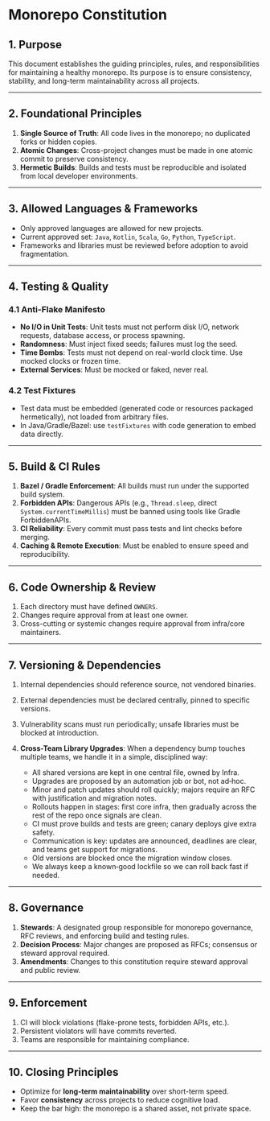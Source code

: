 # Monorepo Constitution

## 1. Purpose

This document establishes the guiding principles, rules, and responsibilities for maintaining a healthy monorepo. Its purpose is to ensure consistency, stability, and long-term maintainability across all projects.

---

## 2. Foundational Principles

1. **Single Source of Truth**: All code lives in the monorepo; no duplicated forks or hidden copies.
2. **Atomic Changes**: Cross-project changes must be made in one atomic commit to preserve consistency.
3. **Hermetic Builds**: Builds and tests must be reproducible and isolated from local developer environments.

---

## 3. Allowed Languages & Frameworks

* Only approved languages are allowed for new projects.
* Current approved set: `Java`, `Kotlin`, `Scala`, `Go`, `Python`, `TypeScript`.
* Frameworks and libraries must be reviewed before adoption to avoid fragmentation.

---

## 4. Testing & Quality

### 4.1 Anti-Flake Manifesto

* **No I/O in Unit Tests**: Unit tests must not perform disk I/O, network requests, database access, or process spawning.
* **Randomness**: Must inject fixed seeds; failures must log the seed.
* **Time Bombs**: Tests must not depend on real-world clock time. Use mocked clocks or frozen time.
* **External Services**: Must be mocked or faked, never real.

### 4.2 Test Fixtures

* Test data must be embedded (generated code or resources packaged hermetically), not loaded from arbitrary files.
* In Java/Gradle/Bazel: use `testFixtures` with code generation to embed data directly.

---

## 5. Build & CI Rules

1. **Bazel / Gradle Enforcement**: All builds must run under the supported build system.
2. **Forbidden APIs**: Dangerous APIs (e.g., `Thread.sleep`, direct `System.currentTimeMillis`) must be banned using tools like Gradle ForbiddenAPIs.
3. **CI Reliability**: Every commit must pass tests and lint checks before merging.
4. **Caching & Remote Execution**: Must be enabled to ensure speed and reproducibility.

---

## 6. Code Ownership & Review

1. Each directory must have defined `OWNERS`.
2. Changes require approval from at least one owner.
3. Cross-cutting or systemic changes require approval from infra/core maintainers.

---

## 7. Versioning & Dependencies

1. Internal dependencies should reference source, not vendored binaries.
2. External dependencies must be declared centrally, pinned to specific versions.
3. Vulnerability scans must run periodically; unsafe libraries must be blocked at introduction.
4. **Cross-Team Library Upgrades**: When a dependency bump touches multiple teams, we handle it in a simple, disciplined way:

   * All shared versions are kept in one central file, owned by Infra.
   * Upgrades are proposed by an automation job or bot, not ad‑hoc.
   * Minor and patch updates should roll quickly; majors require an RFC with justification and migration notes.
   * Rollouts happen in stages: first core infra, then gradually across the rest of the repo once signals are clean.
   * CI must prove builds and tests are green; canary deploys give extra safety.
   * Communication is key: updates are announced, deadlines are clear, and teams get support for migrations.
   * Old versions are blocked once the migration window closes.
   * We always keep a known‑good lockfile so we can roll back fast if needed.

---

## 8. Governance

1. **Stewards**: A designated group responsible for monorepo governance, RFC reviews, and enforcing build and testing rules.
2. **Decision Process**: Major changes are proposed as RFCs; consensus or steward approval required.
3. **Amendments**: Changes to this constitution require steward approval and public review.

---

## 9. Enforcement

1. CI will block violations (flake-prone tests, forbidden APIs, etc.).
2. Persistent violators will have commits reverted.
3. Teams are responsible for maintaining compliance.

---

## 10. Closing Principles

* Optimize for **long-term maintainability** over short-term speed.
* Favor **consistency** across projects to reduce cognitive load.
* Keep the bar high: the monorepo is a shared asset, not private space.
